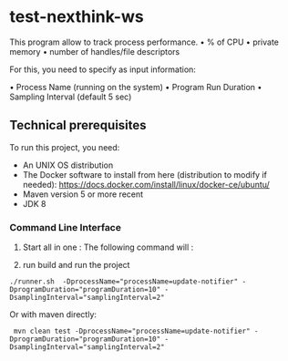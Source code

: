 # test-nexthink-ws

This program allow to track process performance.
•	% of CPU
•	private memory
•	number of handles/file descriptors


For this, you need to specify as input information:

•	Process Name (running on the system)
•	Program Run Duration
•	Sampling Interval (default 5 sec)



## Technical prerequisites

To run this project, you need:

* An UNIX OS distribution
* The Docker software to install from here (distribution to modify if needed): https://docs.docker.com/install/linux/docker-ce/ubuntu/
* Maven version 5 or more recent
* JDK 8

 ### Command Line Interface
1. Start all in one : 
The following command will :

1. run build and run the project
 ```
./runner.sh  -DprocessName="processName=update-notifier" -DprogramDuration="programDuration=10" -DsamplingInterval="samplingInterval=2" 
 ```

Or with maven directly:
```
 mvn clean test -DprocessName="processName=update-notifier" -DprogramDuration="programDuration=10" -DsamplingInterval="samplingInterval=2" 
``` 
